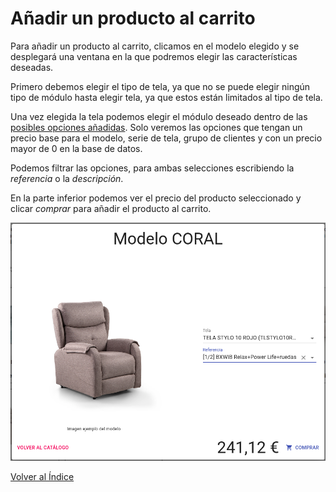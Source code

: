 # Añadir un producto al carrito

Para añadir un producto al carrito, clicamos en el modelo elegido y se desplegará una ventana en la que podremos elegir las características deseadas.

Primero debemos elegir el tipo de tela, ya que no se puede elegir ningún tipo de módulo hasta elegir tela, ya que estos están limitados al tipo de tela.

Una vez elegida la tela podemos elegir el módulo deseado dentro de las [posibles opciones añadidas](./addconfpreciobase.md). Solo veremos las opciones que tengan un precio base para el modelo, serie de tela, grupo de clientes y con un precio mayor de 0 en la base de datos.

Podemos filtrar las opciones, para ambas selecciones escribiendo la *referencia* o la *descripción*.

En la parte inferior podemos ver el precio del producto seleccionado y clicar *comprar* para añadir el producto al carrito.


![Añadir al carrito](./img/addcarrito.png)

[Volver al Índice](./index.md)